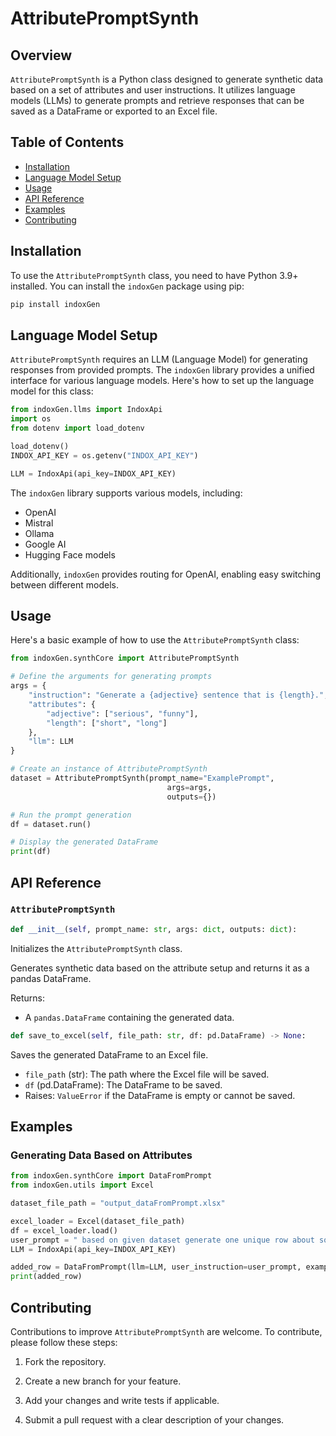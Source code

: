 # AttributePromptSynth

## Overview
`AttributePromptSynth` is a Python class designed to generate synthetic data based on a set of attributes and user instructions. It utilizes language models (LLMs) to generate prompts and retrieve responses that can be saved as a DataFrame or exported to an Excel file.

## Table of Contents
- [Installation](#installation)
- [Language Model Setup](#language_model_setup)
- [Usage](#usage)
- [API Reference](#api_reference)
- [Examples](#examples)
- [Contributing](#contributing)

## Installation
To use the `AttributePromptSynth` class, you need to have Python 3.9+ installed. You can install the `indoxGen` package using pip:

```bash
pip install indoxGen
```

## Language Model Setup
`AttributePromptSynth` requires an LLM (Language Model) for generating responses from provided prompts. The `indoxGen` library provides a unified interface for various language models. Here's how to set up the language model for this class:

```python
from indoxGen.llms import IndoxApi
import os
from dotenv import load_dotenv

load_dotenv()
INDOX_API_KEY = os.getenv("INDOX_API_KEY")

LLM = IndoxApi(api_key=INDOX_API_KEY)
```

The `indoxGen` library supports various models, including:
- OpenAI
- Mistral
- Ollama
- Google AI
- Hugging Face models

Additionally, `indoxGen` provides routing for OpenAI, enabling easy switching between different models.

## Usage
Here's a basic example of how to use the `AttributePromptSynth` class:

```python
from indoxGen.synthCore import AttributePromptSynth

# Define the arguments for generating prompts
args = {
    "instruction": "Generate a {adjective} sentence that is {length}.",
    "attributes": {
        "adjective": ["serious", "funny"],
        "length": ["short", "long"]
    },
    "llm": LLM
}

# Create an instance of AttributePromptSynth
dataset = AttributePromptSynth(prompt_name="ExamplePrompt",
                                   args=args,
                                   outputs={})

# Run the prompt generation
df = dataset.run()

# Display the generated DataFrame
print(df)
```

## API Reference

### `AttributePromptSynth`

```python
def __init__(self, prompt_name: str, args: dict, outputs: dict):
```
Initializes the `AttributePromptSynth` class.

Generates synthetic data based on the attribute setup and returns it as a pandas DataFrame.

Returns: 

- A `pandas.DataFrame` containing the generated data.

```python
def save_to_excel(self, file_path: str, df: pd.DataFrame) -> None:
```
Saves the generated DataFrame to an Excel file.

- `file_path` (str): The path where the Excel file will be saved.
- `df` (pd.DataFrame): The DataFrame to be saved.
- Raises: `ValueError` if the DataFrame is empty or cannot be saved.
## Examples

### Generating Data Based on Attributes
```python
from indoxGen.synthCore import DataFromPrompt
from indoxGen.utils import Excel

dataset_file_path = "output_dataFromPrompt.xlsx"

excel_loader = Excel(dataset_file_path) 
df = excel_loader.load()  
user_prompt = " based on given dataset generate one unique row about soccer"
LLM = IndoxApi(api_key=INDOX_API_KEY)

added_row = DataFromPrompt(llm=LLM, user_instruction=user_prompt, example_data=df, verbose=1).generate_data()
print(added_row)

```

## Contributing
Contributions to improve `AttributePromptSynth` are welcome. To contribute, please follow these steps:

1. Fork the repository.

2. Create a new branch for your feature.

3. Add your changes and write tests if applicable.

4. Submit a pull request with a clear description of your changes.

